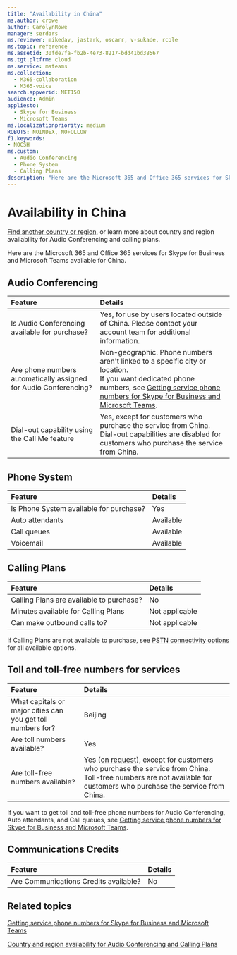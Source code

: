 ```yaml
---
title: "Availability in China"
ms.author: crowe
author: CarolynRowe
manager: serdars
ms.reviewer: mikedav, jastark, oscarr, v-sukade, rcole
ms.topic: reference
ms.assetid: 30fde7fa-fb2b-4e73-8217-bdd41bd38567
ms.tgt.pltfrm: cloud
ms.service: msteams
ms.collection: 
  - M365-collaboration
  - M365-voice
search.appverid: MET150
audience: Admin
appliesto: 
  - Skype for Business
  - Microsoft Teams
ms.localizationpriority: medium
ROBOTS: NOINDEX, NOFOLLOW
f1.keywords:
- NOCSH
ms.custom: 
  - Audio Conferencing
  - Phone System
  - Calling Plans
description: "Here are the Microsoft 365 and Office 365 services for Skype for Business and Microsoft Teams available for China."
---
```


# Availability in China

[Find another country or region](country-and-region-availability-for-audio-conferencing-and-calling-plans.md), or learn more about country and region availability for Audio Conferencing and calling plans.

Here are the Microsoft 365 and Office 365 services for Skype for Business and Microsoft Teams available for China.
  
## Audio Conferencing

|**Feature**|**Details**|
|:-----|:-----|
|Is Audio Conferencing available for purchase?  <br/> |Yes, for use by users located outside of China. Please contact your account team for additional information.  <br/> |
|Are phone numbers automatically assigned for Audio Conferencing?  <br/> | Non-geographic. Phone numbers aren't linked to a specific city or location. <br/>  If you want dedicated phone numbers, see [Getting service phone numbers for Skype for Business and Microsoft Teams](../getting-service-phone-numbers.md).  <br/> |
|Dial-out capability using the Call Me feature  <br/> | Yes, except for customers who purchase the service from China. Dial-out capabilities are disabled for customers who purchase the service from China.   <br/> |
   
## Phone System

|**Feature**|**Details**|
|:-----|:-----|
|Is Phone System available for purchase?  <br/> |Yes  <br/> |
| Auto attendants <br/> |Available  <br/> |
|Call queues  <br/> |Available  <br/> |
|Voicemail  <br/> |Available  <br/> |
   
## Calling Plans

|**Feature**|**Details**|
|:-----|:-----|
|Calling Plans are available to purchase?  <br/> |No  <br/> |
|Minutes available for Calling Plans  <br/> |Not applicable  <br/> |
|Can make outbound calls to?  <br/> |Not applicable  <br/> |

If Calling Plans are not available to purchase, see [PSTN connectivity options](../pstn-connectivity.md) for all available options.
   
## Toll and toll-free numbers for services

|**Feature**|**Details**|
|:-----|:-----|
|What capitals or major cities can you get toll numbers for?  <br/> |Beijing  <br/> |
|Are toll numbers available?  <br/> |Yes  <br/> |
|Are toll-free numbers available?  <br/> |Yes ([on request](../manage-phone-numbers-for-your-organization/contact-tns-service-desk.md)), except for customers who purchase the service from China. Toll-free numbers are not available for customers who purchase the service from China. <br/> |
   
 If you want to get toll and toll-free phone numbers for Audio Conferencing, Auto attendants, and Call queues, see [Getting service phone numbers for Skype for Business and Microsoft Teams](../getting-service-phone-numbers.md).
  
## Communications Credits

|**Feature**|**Details**|
|:-----|:-----|
|Are Communications Credits available?  <br/> |No  <br/> |
   
  
## Related topics

[Getting service phone numbers for Skype for Business and Microsoft Teams](../getting-service-phone-numbers.md)

[Country and region availability for Audio Conferencing and Calling Plans](country-and-region-availability-for-audio-conferencing-and-calling-plans.md)
